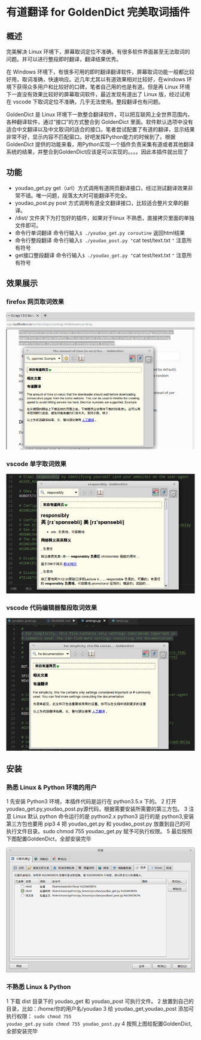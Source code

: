 # 有道翻译 for GoldenDict 完美取词插件

## 概述

完美解决 Linux 环境下，屏幕取词定位不准确，有很多软件界面甚至无法取词的问题。并可以进行整段即时翻译，翻译结果优秀。

在 Windows 环境下，有很多可用的即时翻译翻译软件，屏幕取词功能一般都比较好用，取词准确，快速响应。近几年尤其以有道效果相对比较好，在windows 环境下获得众多用户和比较好的口碑，笔者自己用的也是有道。但是再 Linux 环境下一直没有效果比较好的屏幕取词软件，最近发现有道出了 Linux 版，经过试用 在 vscode 下取词定位不准确，几乎无法使用。整段翻译也有问题。

GoldenDict 是 Linux 环境下一款整合翻译软件，可以把互联网上全世界范围内，各种翻译软件，通过“接口”的方式整合到 GoldenDict 里面。软件默认选项中没有适合中文翻译以及中文取词的适合的接口。笔者尝试配置了有道的翻译，显示结果非常不好，显示内容不匹配窗口。好吧发挥Python能力的时候到了。根据 GoldenDict 提供的功能来看，用Python实现一个插件负责采集有道或者其他翻译系统的结果，并整合到GoldenDict应该是可以实现的。。。。因此本插件就出现了

## 功能

 * youdao_get.py     get（url）方式调用有道网页翻译接口，经过测试翻译效果非常不错。唯一问题，段落太大时可能翻译不完全。
 * youdao_post.py    post 方式调用有道全文翻译接口，比较适合整片文章的翻译。
 * /dist/            文件夹下为打包好的插件，如果对于linux 不熟悉，直接拷贝里面的单独文件即可。
 * 命令行单词翻译      命令行输入`$ ./youdao_get.py coroutine` 返回html结果
 * 命令行整段翻译      命令行输入`$ ./youdao_post.py "`cat test/text.txt `"` 注意所有符号
 * get接口整段翻译     命令行输入`$ ./youdao_get.py "`cat test/text.txt `"` 注意所有符号

## 效果展示

### firefox 网页取词效果

![取词效果1](./images/1.png)

### vscode 单字取词效果

![取词效果](./images/4.png)

### vscode 代码编辑器整段取词效果

![取词效果2](./images/2.png)

## 安装


### 熟悉 Linux & Python 环境的用户

 1 先安装 Python3 环境，本插件代码是运行在 python3.5.x 下的。
 2 打开youdao_get.py,youdao_post.py源代码，根据需要安装所需要的第三方包。
 3 注意 Linux 默认 python 命令运行的是 python2.x python3 运行的是 python3,安装第三方包也要用 pip3
 4 把 youdao_get.py 和 youdao_post.py 放置到自己的可执行文件目录。sudo chmod 755 youdao_get.py 赋予可执行权限。
 5 最后按照下图配置GoldenDict，全部安装完毕

![配置图](./images/3.png)    


### 不熟悉 Linux & Python

 1 下载 dist 目录下的 youdao_get 和 youdao_post 可执行文件。
 2 放置到自己的目录，比如：/home/你的用户名/youdao
 3 给 youdao_get,youdao_post 添加可执行权限：
 <code>sudo chmod 755 youdao_get.py</code>
 <code>sudo chmod 755 youdao_post.py</code>
 4 按照上图给配置GoldenDict,全部安装完毕
